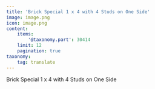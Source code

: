 ```yaml
---
title: 'Brick Special 1 x 4 with 4 Studs on One Side'
image: image.png
icon: image.png
content:
    items:
        '@taxonomy.part': 30414
    limit: 12
    pagination: true
taxonomy:
    tag: translate
---
```


Brick Special 1 x 4 with 4 Studs on One Side
